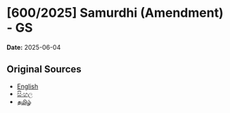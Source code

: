 # [600/2025] Samurdhi (Amendment) - GS

**Date:** 2025-06-04

## Original Sources

- [English](https://documents.gov.lk/view/bills/2025/6/600-2025_E.pdf)
- [සිංහල](https://documents.gov.lk/view/bills/2025/6/600-2025_S.pdf)
- [தமிழ்](https://documents.gov.lk/view/bills/2025/6/600-2025_T.pdf)
